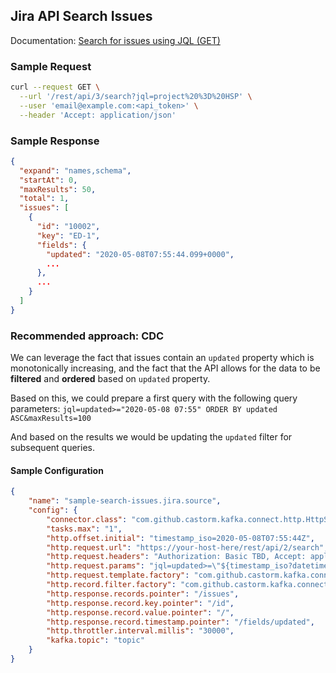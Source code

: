 ## Jira API Search Issues
Documentation: [Search for issues using JQL (GET)](https://developer.atlassian.com/cloud/jira/platform/rest/v3/#api-rest-api-3-search-get)

### Sample Request
```bash
curl --request GET \
  --url '/rest/api/3/search?jql=project%20%3D%20HSP' \
  --user 'email@example.com:<api_token>' \
  --header 'Accept: application/json'
```

### Sample Response
```json
{
  "expand": "names,schema",
  "startAt": 0,
  "maxResults": 50,
  "total": 1,
  "issues": [
    {
      "id": "10002",
      "key": "ED-1",
      "fields": {
        "updated": "2020-05-08T07:55:44.099+0000",
        ...
      },
      ...
    }
  ]
}
```

### Recommended approach: CDC
We can leverage the fact that issues contain an `updated` property which is monotonically increasing, and the fact that 
the API allows for the data to be **filtered** and **ordered** based on `updated` property.

Based on this, we could prepare a first query with the following query parameters:
`jql=updated>="2020-05-08 07:55" ORDER BY updated ASC&maxResults=100`

And based on the results we would be updating the `updated` filter for subsequent queries.

#### Sample Configuration
```json
{
    "name": "sample-search-issues.jira.source",
    "config": {
        "connector.class": "com.github.castorm.kafka.connect.http.HttpSourceConnector",
        "tasks.max": "1",
        "http.offset.initial": "timestamp_iso=2020-05-08T07:55:44Z",
        "http.request.url": "https://your-host-here/rest/api/2/search",
        "http.request.headers": "Authorization: Basic TBD, Accept: application/json",
        "http.request.params": "jql=updated>=\"${timestamp_iso?datetime.iso?string['yyyy/MM/dd HH:mm']}\" ORDER BY updated ASC&maxResults=100",
        "http.request.template.factory": "com.github.castorm.kafka.connect.http.request.template.freemarker.FreeMarkerTemplateFactory",    
        "http.record.filter.factory": "com.github.castorm.kafka.connect.http.response.OffsetTimestampFilterFactory",
        "http.response.records.pointer": "/issues",
        "http.response.record.key.pointer": "/id",
        "http.response.record.value.pointer": "/",
        "http.response.record.timestamp.pointer": "/fields/updated",
        "http.throttler.interval.millis": "30000",
        "kafka.topic": "topic"
    }
}
```

